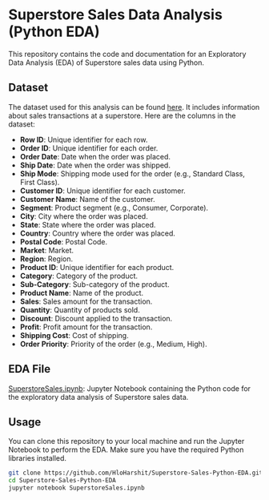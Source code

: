 # Superstore Sales Data Analysis (Python EDA)
This repository contains the code and documentation for an Exploratory Data Analysis (EDA) of Superstore sales data using Python.

## Dataset

The dataset used for this analysis can be found [here](https://github.com/HloHarshit/Superstore-Sales-Python-EDA.git). It includes information about sales transactions at a superstore. Here are the columns in the dataset:

- **Row ID**: Unique identifier for each row.
- **Order ID**: Unique identifier for each order.
- **Order Date**: Date when the order was placed.
- **Ship Date**: Date when the order was shipped.
- **Ship Mode**: Shipping mode used for the order (e.g., Standard Class, First Class).
- **Customer ID**: Unique identifier for each customer.
- **Customer Name**: Name of the customer.
- **Segment**: Product segment (e.g., Consumer, Corporate).
- **City**: City where the order was placed.
- **State**: State where the order was placed.
- **Country**: Country where the order was placed.
- **Postal Code**: Postal Code.
- **Market**: Market.
- **Region**: Region.
- **Product ID**: Unique identifier for each product.
- **Category**: Category of the product.
- **Sub-Category**: Sub-category of the product.
- **Product Name**: Name of the product.
- **Sales**: Sales amount for the transaction.
- **Quantity**: Quantity of products sold.
- **Discount**: Discount applied to the transaction.
- **Profit**: Profit amount for the transaction.
- **Shipping Cost**: Cost of shipping.
- **Order Priority**: Priority of the order (e.g., Medium, High).

## EDA File

[SuperstoreSales.ipynb](SuperstoreSales.ipynb): Jupyter Notebook containing the Python code for the exploratory data analysis of Superstore sales data.

## Usage

You can clone this repository to your local machine and run the Jupyter Notebook to perform the EDA. Make sure you have the required Python libraries installed.

```bash
git clone https://github.com/HloHarshit/Superstore-Sales-Python-EDA.git
cd Superstore-Sales-Python-EDA
jupyter notebook SuperstoreSales.ipynb
```
